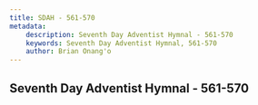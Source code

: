 ```yaml
---
title: SDAH - 561-570
metadata:
    description: Seventh Day Adventist Hymnal - 561-570
    keywords: Seventh Day Adventist Hymnal, 561-570
    author: Brian Onang'o
---
```



## Seventh Day Adventist Hymnal - 561-570
  